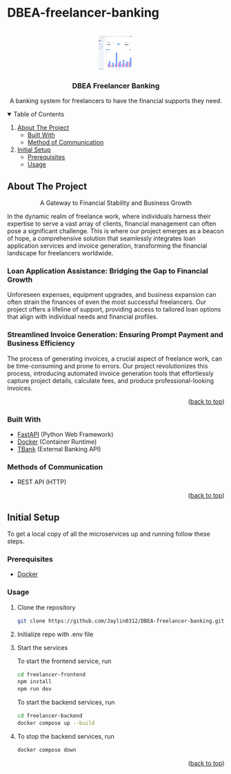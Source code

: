 # DBEA-freelancer-banking

<a name="readme-top"></a>

<!-- PROJECT LOGO -->
<br />
<div align="center">
  <a href="https://github.com/IS213-G9-tokyobanana/carbon-marketplace-backend">
    <img src=".github/demo.jpeg" alt="Logo" width="80" height="80">
  </a>

<h3 align="center">DBEA Freelancer Banking</h3>

  <p align="center">
    A banking system for freelancers to have the financial supports they need.
    <br />
  </p>
</div>

<!-- TABLE OF CONTENTS -->
<details open>
  <summary>Table of Contents</summary>
  <ol>
    <li>
      <a href="#about-the-project">About The Project</a>
      <ul>
        <li><a href="#built-with">Built With</a></li>
        <li><a href="#methods-of-communication">Method of Communication</a></li>
      </ul>
    </li>
    <li>
      <a href="#initial-setup">Initial Setup</a>
      <ul>
        <li><a href="#prerequisites">Prerequisites</a></li>
        <li><a href="#usage">Usage</a></li>
      </ul>
    </li>
  </ol>
</details>

<!-- ABOUT THE PROJECT -->

## About The Project

  <p align="center">
    A Gateway to Financial Stability and Business Growth
    <br />
  </p>

In the dynamic realm of freelance work, where individuals harness their expertise to serve a vast array of clients, financial management can often pose a significant challenge. This is where our project emerges as a beacon of hope, a comprehensive solution that seamlessly integrates loan application services and invoice generation, transforming the financial landscape for freelancers worldwide.

### Loan Application Assistance: Bridging the Gap to Financial Growth

Unforeseen expenses, equipment upgrades, and business expansion can often strain the finances of even the most successful freelancers. Our project offers a lifeline of support, providing access to tailored loan options that align with individual needs and financial profiles.

### Streamlined Invoice Generation: Ensuring Prompt Payment and Business Efficiency

The process of generating invoices, a crucial aspect of freelance work, can be time-consuming and prone to errors. Our project revolutionizes this process, introducing automated invoice generation tools that effortlessly capture project details, calculate fees, and produce professional-looking invoices.

<p align="right">(<a href="#readme-top">back to top</a>)</p>

### Built With

- [FastAPI](https://fastapi.tiangolo.com) (Python Web Framework)
- [Docker](https://www.docker.com/) (Container Runtime)
- [TBank](http://tbankonline.com/SMUtBank_API_Help/API%20Documentation.html) (External Banking API)

### Methods of Communication

- REST API (HTTP)

<p align="right">(<a href="#readme-top">back to top</a>)</p>
<!-- GETTING STARTED -->

## Initial Setup

To get a local copy of all the microservices up and running follow these steps.

### Prerequisites

- [Docker](https://docs.docker.com/get-docker/)

### Usage

1. Clone the repository
   ```bash
   git clone https://github.com/Jaylin0312/DBEA-freelancer-banking.git
   ```
2. Initialize repo with .env file

3. Start the services

   To start the frontend service, run

   ```bash
   cd freelancer-frontend
   npm install
   npm run dev
   ```

   To start the backend services, run

   ```bash
   cd freelancer-backend
   docker compose up --build
   ```

4. To stop the backend services, run

   ```bash
   docker compose down
   ```

   <p align="right">(<a href="#readme-top">back to top</a>)</p>

